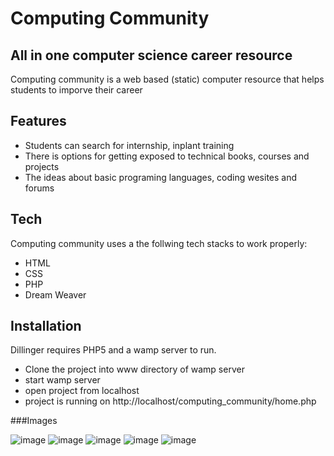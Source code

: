 # Computing Community
## All in one computer science career resource

Computing community is a web based (static) computer resource that helps students to imporve their career

## Features

- Students can search for internship, inplant training
- There is options for getting exposed to technical books, courses and projects
- The ideas about basic programing languages, coding wesites and forums

## Tech

Computing community uses a the follwing tech stacks to work properly:

- HTML
- CSS
- PHP
- Dream Weaver

## Installation

Dillinger requires PHP5 and a wamp server to run.

- Clone the project into www directory of wamp server
- start wamp server
- open project from localhost
- project is running on http://localhost/computing_community/home.php

###Images

![image](https://user-images.githubusercontent.com/81974121/133920120-e1850309-5ee3-4dbd-9ba2-82ab3442c429.png)
![image](https://user-images.githubusercontent.com/81974121/133920128-33366a3d-4893-40db-bcb6-27a2d43215ea.png)
![image](https://user-images.githubusercontent.com/81974121/133920149-1b445bd8-63e4-4dfa-a439-1c0f83e27678.png)
![image](https://user-images.githubusercontent.com/81974121/133920166-4dc9d9f6-40c6-4369-ac15-7d71391d0973.png)
![image](https://user-images.githubusercontent.com/81974121/133920170-3b66b835-c89b-4770-86bd-56e2e395a11a.png)



